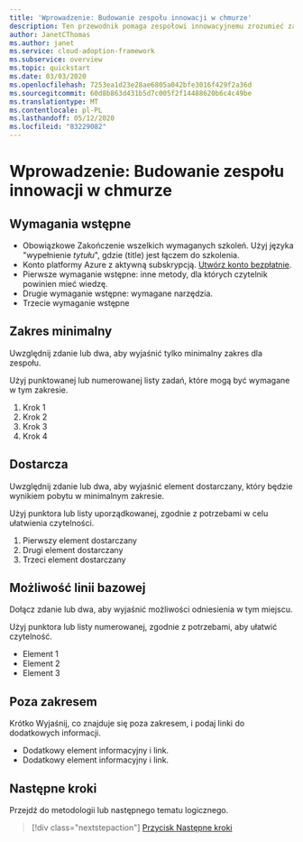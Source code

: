 ```yaml
---
title: 'Wprowadzenie: Budowanie zespołu innowacji w chmurze'
description: Ten przewodnik pomaga zespołowi innowacyjnemu zrozumieć zakres, elementy dostarczane i funkcje, z którymi są odpowiedzialni.
author: JanetCThomas
ms.author: janet
ms.service: cloud-adoption-framework
ms.subservice: overview
ms.topic: quickstart
ms.date: 03/03/2020
ms.openlocfilehash: 7253ea1d23e28ae6805a042bfe3016f429f2a36d
ms.sourcegitcommit: 60d8b863d431b5d7c005f2f14488620b6c4c49be
ms.translationtype: MT
ms.contentlocale: pl-PL
ms.lasthandoff: 05/12/2020
ms.locfileid: "83229082"
---
```

<!-- docsTest:disable -->
<!-- TODO: Finish this article. -->

<!---Recommended: Remove all the comments in this template before you sign-off or merge to master.--->
<!---quickstarts are fundamental day-1 instructions for helping new customers use a subscription to quickly try out a specific product/service.
The entire activity is a short set of steps that provides an initial experience.
You only use quickstarts when you can get the service, technology, or functionality into the hands of new customers in less than 10 minutes.
--->

# <a name="get-started-build-a-cloud-innovation-team"></a>Wprowadzenie: Budowanie zespołu innowacji w chmurze

<!---Required:
Starts with "Get started: " and is ideally two lines or less when rendered on a 1920x1080 screen. Make the first word following "Get started:" a verb, which is to say, an action. The "X" part should identify both the technology or service involved (such as App Service, Cosmos DB, etc.) and the language or framework, if applicable (.NET Core, Python, JavaScript, Java, etc.). The language or framework shouldn't appear in parentheses.

This quickstart helps you understand the goals and objectives of an innovation team working on cloud adoption.

<!-- In the opening sentence, focus on the job or task to be completed, emphasizing. General industry terms (such as "serverless," which are better for SEO) more than Microsoft-branded terms or acronyms (such as "Azure Functions" or "AKS"). That is, try to include terms people typically search for and avoid using _only_ Microsoft terms. -->

<!--After the opening sentence, provide a light introduction that describes, again in customer-friendly language, what the customer will learn in the process of accomplishing the stated goal. Answer the fundamental "why would I want to do this?" question.

Avoid the following elements whenever possible:
- Avoid callouts (note, important, tip, etc.) because readers tend to skip over them.
Important callouts like preview status or version caveats can be included under prerequisites.

- Avoid links, which are generally invitations for the reader to leave the article and not complete the experience of the quickstart. The exception are links to alternate versions of the same content (such as when you have a VSCode-oriented article and a CLI-oriented article). Those links help get the reader to the right article, rather than being a distraction. If you feel that there are other important concepts needing links, make reviewing a particular article a prerequisite. Otherwise, rely on the line of standard links (see below).

- Avoid any indication of the time it takes to complete the quickstart, because there's already the "x minutes to read" at the top and making a second suggestion can be contradictory.

- Avoid a bullet list of steps or other details in the quickstart: the H2's shown on the right of the docs page already fulfill this purpose.

- Avoid screenshots or diagrams: the opening sentence should be sufficient to explain the result, and other diagrams count as conceptual material that is best in a linked overview.
--->

<!-- Optional standard links: if there are suitable links, you can include a single line of applicable links for companion content at the end of the introduction. Don't use the line if there's only a single link. -->

<!-- NOTE: the Azure subscription line is moved to Prerequisites. -->

## <a name="prerequisites"></a>Wymagania wstępne

<!-- Make prerequisites the first H2 after the H1. Omit any preliminary text to the list.-->

- Obowiązkowe Zakończenie wszelkich wymaganych szkoleń. Użyj języka "wypełnienie _tytułu_", gdzie (title) jest łączem do szkolenia.
- Konto platformy Azure z aktywną subskrypcją. [Utwórz konto bezpłatnie](https://azure.microsoft.com/free/?WT.mc_id=A261C142F).
- Pierwsze wymaganie wstępne: inne metody, dla których czytelnik powinien mieć wiedzę.
- Drugie wymaganie wstępne: wymagane narzędzia.
- Trzecie wymaganie wstępne

<!-- Include this heading even if there aren't any prerequisites, in which case just use the text: "None" (not bulleted). The reason for this is to maintain consistency across services, which trains readers to always look in the same place.-->

<!-- When there are prerequisites, list each as items, not instructions to minimize the verbiage.
For example, use "Python 3.6" instead of "Install Python 3.6". If the prerequisite is something to install, link to the applicable installer or download. Selecting the item/link is then the action to fulfill the prerequisite. Use an action word only if necessary to make the meaning clear.
Don't use links to conceptual information about a prerequisite; only use links for installers.

List prerequisites in the following order:
- An Azure account with an active subscription. [Create an account for free](https://azure.microsoft.com/free/?WT.mc_id=A261C142F).
- Language runtimes (Python, Node, .NET, etc.)
- Packages (from pip, npm, nuget, etc.)
- Tools (like VSCode IF REQUIRED. Don't include tools like pip if they're automatically installed with another tool or language runtime, like Python. Don't include optional tools like text editors--include them only if the quickstart demonstrates them.)
- Sample code
- Specialized hardware
- Other preparatory work, such as creating a VM (OK to link to another article).
- Azure keys
- Service-specific keys

The reason for placing runtimes and tools first is that it might take time to install them, and it's best to get a user started sooner than later.

If you feel like your quickstart has a lot of prerequisites, the quickstart might be the wrong content type; a tutorial or how-to guide might be the better option. Remember that quickstarts should be something a reader can complete in 10 minutes or less.

--->

## <a name="minimum-scope"></a>Zakres minimalny

<!---Required:
Quickstarts are prescriptive and guide the customer through an end-to-end procedure.
Make sure to use specific naming for setting up accounts and configuring technology.

Avoid linking off to other content; include whatever the customer needs to complete the scenario in the article. For example, if the customer needs to set permissions, include the permissions they need to set, and the specific settings in the quickstart procedure. Don't send the customer to another article to read about it.

In a break from tradition, do not link to reference topics in the procedural part of the quickstart when using cmdlets or code. Provide customers what they need to know in the quickstart to successfully complete the quickstart.

For portal-based procedures, minimize bullets and numbering.

For the CLI or PowerShell based procedures, don't use bullets or numbering.

Be mindful of the number of H2/procedures in the Quickstart. 3-5 procedural steps are about right. Once you've staged the article, look at the right-hand "In this article" section on the docs page; if there are more than 8 total, consider restructuring the article.
--->

Uwzględnij zdanie lub dwa, aby wyjaśnić tylko minimalny zakres dla zespołu.

Użyj punktowanej lub numerowanej listy zadań, które mogą być wymagane w tym zakresie.

1. Krok 1
1. Krok 2
1. Krok 3
1. Krok 4

## <a name="deliverable"></a>Dostarcza

Uwzględnij zdanie lub dwa, aby wyjaśnić element dostarczany, który będzie wynikiem pobytu w minimalnym zakresie.

Użyj punktora lub listy uporządkowanej, zgodnie z potrzebami w celu ułatwienia czytelności.

1. Pierwszy element dostarczany
1. Drugi element dostarczany
1. Trzeci element dostarczany

## <a name="baseline-capability"></a>Możliwość linii bazowej

Dołącz zdanie lub dwa, aby wyjaśnić możliwości odniesienia w tym miejscu.

Użyj punktora lub listy numerowanej, zgodnie z potrzebami, aby ułatwić czytelność.

- Element 1
- Element 2
- Element 3

## <a name="out-of-scope"></a>Poza zakresem

Krótko Wyjaśnij, co znajduje się poza zakresem, i podaj linki do dodatkowych informacji.

- Dodatkowy element informacyjny i link.
- Dodatkowy element informacyjny i link.

## <a name="next-steps"></a>Następne kroki

Przejdź do metodologii lub następnego tematu logicznego.
> [!div class="nextstepaction"]
> [Przycisk Następne kroki](../../index.yml)

<!--- Required:
Quickstarts should always have a Next steps H2 that points to the next logical quickstart in a series, or, if there are no other quickstarts, to some other cool thing the customer can do. A single link in the blue box format should direct the customer to the next article; and you can shorten the title in the boxes if the original one doesn't fit.
Do not use a "more info" section or a "resources" section or "see also" section". --->
